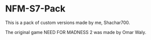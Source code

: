 # NFM-S7-Pack

This is a pack of custom versions made by me, Shachar700.

The original game NEED FOR MADNESS 2 was made by Omar Waly.

